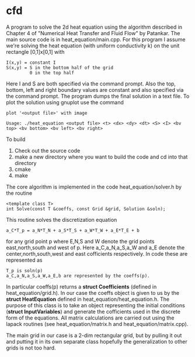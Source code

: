 # cfd
A program to solve the 2d heat equation using the algorithm described in Chapter 4 of "Numerical Heat Transfer and Fluid Flow" by Patankar. The main source code is in heat_equation/main.cpp. For this program I assume we're solving the heat equation (with uniform conductivity k) on the unit rectangle [0,1]x[0,1] with

    I(x,y) = constant I
    S(x,y) = S in the bottom half of the grid
             0 in the top half

Here I and S are both specified via the command prompt. Also the top, bottom, left and right boundary values are constant and also specified via the command prompt. The program dumps the final solution in a text file. To plot the solution using gnuplot use the command

    plot '<output file>' with image
    
    Usage: ./heat_equation <output file> <t> <dx> <dy> <dt> <S> <I> <bv top> <bv bottom> <bv left> <bv right>

To build
1. Check out the source code
2. make a new directory where you want to build the code and cd into that directory 
3. cmake <directory where code was cloned into>
4. make 

The core algorithm is implemented in the code heat_equation/solver.h by the routine

    <template class T> 
    int Solve(const T &coeffs, const Grid &grid, Solution &soln);

This routine solves the discretization equation

    a_C*T_p = a_N*T_N + a_S*T_S + a_W*T_W + a_E*T_E + b 

for any grid point p where E,N,S and W denote the grid points east,north,south and west of p. Here a_C,a_N,a_S,a_W and a_E denote the center,north,south,west and east cofficients respectively. In code these are represented as

    T_p is soln(p) 
    a_C,a_N,a_S,a_W,a_E,b are represented by the coeffs(p). 

In particular coeffs(p) returns a **struct Coefficients** (defined in heat_equation/grid.h). In our case the coeffs object is given to us by the **struct HeatEquation** defined in heat_equation/heat_equation.h. The purpose of this class is to take an object representing the initial conditions (**struct InputVariables**) and generate the cofficients used in the discrete form of the equations. All matrix calculations are carried out using the lapack routines (see heat_equation/matrix.h and heat_equation/matrix.cpp).

The main grid in our case is a 2-dim rectangular grid, but by pulling it out and putting it in its own separate class hopefully the generalization to other grids is not too hard.


